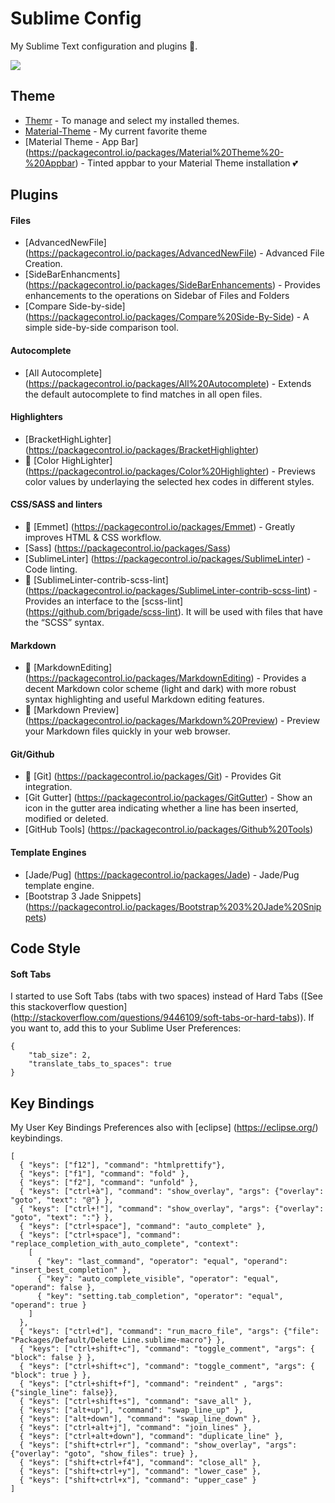 # Sublime Config
My Sublime Text configuration and plugins :green_heart:.

![][https://github.com/jordanamorais/sublime-config/blob/master/img/sublime-config.JPG]

## Theme ##

* [Themr](https://packagecontrol.io/packages/Themr) - To manage and select my installed themes.
* [Material-Theme](https://packagecontrol.io/packages/Material%20Theme) - My current favorite theme
* [Material Theme - App Bar] (https://packagecontrol.io/packages/Material%20Theme%20-%20Appbar) - Tinted appbar to your Material Theme installation :two_hearts:

## Plugins ##

#### Files ####
* [AdvancedNewFile] (https://packagecontrol.io/packages/AdvancedNewFile) - Advanced File Creation.
* [SideBarEnhancments] (https://packagecontrol.io/packages/SideBarEnhancements) - Provides enhancements to the operations on Sidebar of Files and Folders
* [Compare Side-by-side] (https://packagecontrol.io/packages/Compare%20Side-By-Side) - A simple side-by-side comparison tool.

#### Autocomplete ####
* [All Autocomplete] (https://packagecontrol.io/packages/All%20Autocomplete) - Extends the default autocomplete to find matches in all open files.

#### Highlighters ####
* [BracketHighLighter] (https://packagecontrol.io/packages/BracketHighlighter)
* :stars: [Color HighLighter] (https://packagecontrol.io/packages/Color%20Highlighter) - Previews color values by underlaying the selected hex codes in different styles.

#### CSS/SASS and linters ####
* :stars: [Emmet] (https://packagecontrol.io/packages/Emmet) - Greatly improves HTML & CSS workflow.
* [Sass] (https://packagecontrol.io/packages/Sass)
* [SublimeLinter] (https://packagecontrol.io/packages/SublimeLinter) - Code linting.
* :stars: [SublimeLinter-contrib-scss-lint] (https://packagecontrol.io/packages/SublimeLinter-contrib-scss-lint) - Provides an interface to the [scss-lint] (https://github.com/brigade/scss-lint). It will be used with files that have the “SCSS” syntax.

#### Markdown ####
* :stars: [MarkdownEditing] (https://packagecontrol.io/packages/MarkdownEditing) - Provides a decent Markdown color scheme (light and dark) with more robust syntax highlighting and useful Markdown editing features.
* :stars: [Markdown Preview] (https://packagecontrol.io/packages/Markdown%20Preview) - Preview your Markdown files quickly in your web browser.

#### Git/Github ####
* :stars: [Git] (https://packagecontrol.io/packages/Git) - Provides Git integration.
* [Git Gutter] (https://packagecontrol.io/packages/GitGutter) - Show an icon in the gutter area indicating whether a line has been inserted, modified or deleted.
* [GitHub Tools] (https://packagecontrol.io/packages/Github%20Tools)

#### Template Engines ####
* [Jade/Pug] (https://packagecontrol.io/packages/Jade) - Jade/Pug template engine.
* [Bootstrap 3 Jade Snippets] (https://packagecontrol.io/packages/Bootstrap%203%20Jade%20Snippets)

## Code Style ##

#### Soft Tabs ####
I started to use Soft Tabs (tabs with two spaces) instead of Hard Tabs ([See this stackoverflow question] (http://stackoverflow.com/questions/9446109/soft-tabs-or-hard-tabs)). If you want to, add this to your Sublime User Preferences:

``` 
{
    "tab_size": 2,
    "translate_tabs_to_spaces": true
}
```

## Key Bindings ##

My User Key Bindings Preferences also with [eclipse] (https://eclipse.org/) keybindings.

```
[
  { "keys": ["f12"], "command": "htmlprettify"},
  { "keys": ["f1"], "command": "fold" },
  { "keys": ["f2"], "command": "unfold" },
  { "keys": ["ctrl+à"], "command": "show_overlay", "args": {"overlay": "goto", "text": "@"} },
  { "keys": ["ctrl+!"], "command": "show_overlay", "args": {"overlay": "goto", "text": ":"} },
  { "keys": ["ctrl+space"], "command": "auto_complete" },
  { "keys": ["ctrl+space"], "command": "replace_completion_with_auto_complete", "context":
    [
      { "key": "last_command", "operator": "equal", "operand": "insert_best_completion" },
      { "key": "auto_complete_visible", "operator": "equal", "operand": false },
      { "key": "setting.tab_completion", "operator": "equal", "operand": true }
    ]
  },
  { "keys": ["ctrl+d"], "command": "run_macro_file", "args": {"file": "Packages/Default/Delete Line.sublime-macro"} },
  { "keys": ["ctrl+shift+c"], "command": "toggle_comment", "args": { "block": false } },
  { "keys": ["ctrl+shift+c"], "command": "toggle_comment", "args": { "block": true } },
  { "keys": ["ctrl+shift+f"], "command": "reindent" , "args": {"single_line": false}},
  { "keys": ["ctrl+shift+s"], "command": "save_all" },
  { "keys": ["alt+up"], "command": "swap_line_up" },
  { "keys": ["alt+down"], "command": "swap_line_down" },
  { "keys": ["ctrl+alt+j"], "command": "join_lines" },
  { "keys": ["ctrl+alt+down"], "command": "duplicate_line" },
  { "keys": ["shift+ctrl+r"], "command": "show_overlay", "args": {"overlay": "goto", "show_files": true} },
  { "keys": ["shift+ctrl+f4"], "command": "close_all" },
  { "keys": ["shift+ctrl+y"], "command": "lower_case" },
  { "keys": ["shift+ctrl+x"], "command": "upper_case" }
] 
```

[https://github.com/jordanamorais/sublime-config/blob/master/img/sublime-config.JPG]: https://github.com/jordanamorais/sublime-config/blob/master/img/sublime-config.JPG
